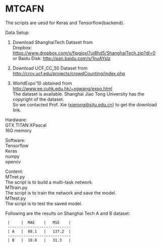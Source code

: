# MTCAFN
The scripts are uesd for Keras and Tensorflow(backend). 

Data Setup:
1. Download ShanghaiTech Dataset from  
Dropbox: https://www.dropbox.com/s/fipgjqxl7uj8hd5/ShanghaiTech.zip?dl=0  
or Baidu Disk: http://pan.baidu.com/s/1nuAYslz  

2. Download UCF_CC_50 Dataset from  
http://crcv.ucf.edu/projects/crowdCounting/index.php  

3. WorldExpo'10 obtained from  
http://www.ee.cuhk.edu.hk/~xgwang/expo.html  
The dataset is available. Shanghai Jiao Tong University has the copyright of the dataset.  
So we contacted Prof. Xie (xierong@sjtu.edu.cn) to get the download link.  

Hardware:  
GTX TITAN XPascal  
16G memory  

Software:  
Tensorflow  
Keras  
numpy  
opencv  

Content:  
MTnet.py  
The script is to build a multi-task network.  
MTtrain.py  
The script is to train the network and save the model.  
MTtest.py  
The script is to test the saved model.  

Following are the results on Shanghai Tech A and B dataset:
    
     |     |  MAE    |   MSE    |
     ----------------------------
     | A   |  88.1   |   137.2  |
     ----------------------------
     | B   |  18.8   |   31.3   |
